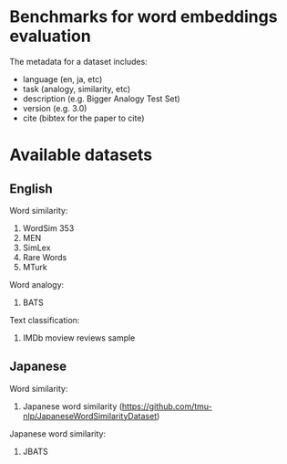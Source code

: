 # Benchmarks for word embeddings evaluation

The metadata for a dataset includes:

* language (en, ja, etc)
* task (analogy, similarity, etc)
* description (e.g. Bigger Analogy Test Set)
* version (e.g. 3.0)
* cite (bibtex for the paper to cite)

# Available datasets

## English

Word similarity:

1. WordSim 353
2. MEN
3. SimLex
4. Rare Words
5. MTurk

Word analogy:

1. BATS

Text classification:

1. IMDb moview reviews sample

## Japanese

Word similarity:

1. Japanese word similarity (https://github.com/tmu-nlp/JapaneseWordSimilarityDataset)

Japanese word similarity:

1. JBATS
